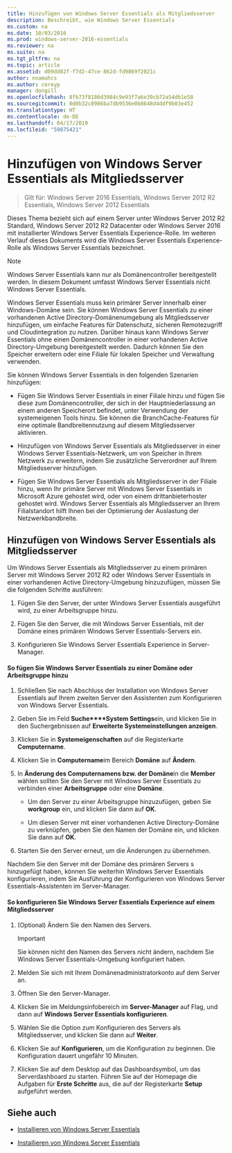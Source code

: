 ```yaml
---
title: Hinzufügen von Windows Server Essentials als Mitgliedsserver
description: Beschreibt, wie Windows Server Essentials
ms.custom: na
ms.date: 10/03/2016
ms.prod: windows-server-2016-essentials
ms.reviewer: na
ms.suite: na
ms.tgt_pltfrm: na
ms.topic: article
ms.assetid: d09dd82f-f7d2-47ce-862d-fd9869f2021c
author: nnamuhcs
ms.author: coreyp
manager: dongill
ms.openlocfilehash: 8fb73f8186d3984c9e93f7a6e39cb72a54db1e58
ms.sourcegitcommit: 0d0b32c8986ba7db9536e0b8648d4ddf9b03e452
ms.translationtype: HT
ms.contentlocale: de-DE
ms.lasthandoff: 04/17/2019
ms.locfileid: "59875421"
---
```

# <a name="add-windows-server-essentials-as-a-member-server"></a>Hinzufügen von Windows Server Essentials als Mitgliedsserver

>Gilt für: Windows Server 2016 Essentials, Windows Server 2012 R2 Essentials, Windows Server 2012 Essentials

Dieses Thema bezieht sich auf einem Server unter Windows Server 2012 R2 Standard, Windows Server 2012 R2 Datacenter oder Windows Server 2016 mit installierter Windows Server Essentials Experience-Rolle. Im weiteren Verlauf dieses Dokuments wird die Windows Server Essentials Experience-Rolle als Windows Server Essentials bezeichnet.  
  
> [!NOTE]
>   Windows Server Essentials kann nur als Domänencontroller bereitgestellt werden. In diesem Dokument umfasst Windows Server Essentials nicht Windows Server Essentials.  
  
 Windows Server Essentials muss kein primärer Server innerhalb einer Windows-Domäne sein. Sie können Windows Server Essentials zu einer vorhandenen Active Directory-Domänenumgebung als Mitgliedsserver hinzufügen, um einfache Features für Datenschutz, sicheren Remotezugriff und Cloudintegration zu nutzen. Darüber hinaus kann Windows Server Essentials ohne einen Domänencontroller in einer vorhandenen Active Directory-Umgebung bereitgestellt werden. Dadurch können Sie den Speicher erweitern oder eine Filiale für lokalen Speicher und Verwaltung verwenden.  
  
 Sie können Windows Server Essentials in den folgenden Szenarien hinzufügen:  
  
-   Fügen Sie Windows Server Essentials in einer Filiale hinzu und fügen Sie diese zum Domänencontroller, der sich in der Hauptniederlassung an einem anderen Speicherort befindet, unter Verwendung der systemeigenen Tools hinzu. Sie können die BranchCache-Features für eine optimale Bandbreitennutzung auf diesem Mitgliedsserver aktivieren.  
  
-   Hinzufügen von Windows Server Essentials als Mitgliedsserver in einer Windows Server Essentials-Netzwerk, um von Speicher in Ihrem Netzwerk zu erweitern, indem Sie zusätzliche Serverordner auf Ihrem Mitgliedsserver hinzufügen.  
  
-   Fügen Sie Windows Server Essentials als Mitgliedsserver in der Filiale hinzu, wenn Ihr primäre Server mit Windows Server Essentials in Microsoft Azure gehostet wird, oder von einem drittanbieterhoster gehostet wird. Windows Server Essentials als Mitgliedsserver an Ihrem Filialstandort hilft Ihnen bei der Optimierung der Auslastung der Netzwerkbandbreite.  
  
## <a name="adding-windows-server-essentials-as-a-member-server"></a>Hinzufügen von Windows Server Essentials als Mitgliedsserver  
 Um Windows Server Essentials als Mitgliedsserver zu einem primären Server mit Windows Server 2012 R2 oder Windows Server Essentials in einer vorhandenen Active Directory-Umgebung hinzuzufügen, müssen Sie die folgenden Schritte ausführen:  
  
1.  Fügen Sie den Server, der unter Windows Server Essentials ausgeführt wird, zu einer Arbeitsgruppe hinzu.  
  
2.  Fügen Sie den Server, die mit Windows Server Essentials, mit der Domäne eines primären Windows Server Essentials-Servers ein.  
  
3.  Konfigurieren Sie Windows Server Essentials Experience in Server-Manager.  
  
#### <a name="to-join-windows-server-essentials-to-a-workgroup-or-domain"></a>So fügen Sie Windows Server Essentials zu einer Domäne oder Arbeitsgruppe hinzu  
  
1.  Schließen Sie nach Abschluss der Installation von Windows Server Essentials auf Ihrem zweiten Server den Assistenten zum Konfigurieren von Windows Server Essentials.  
  
2.  Geben Sie im Feld **Suche****System Settings**ein, und klicken Sie in den Suchergebnissen auf **Erweiterte Systemeinstellungen anzeigen**.  
  
3.  Klicken Sie in **Systemeigenschaften** auf die Registerkarte **Computername**.  
  
4.  Klicken Sie in **Computername**im Bereich **Domäne** auf **Ändern**.  
  
5.  In **Änderung des Computernamens bzw. der Domäne**in die **Member** wählen sollten Sie den Server mit Windows Server Essentials zu verbinden einer **Arbeitsgruppe** oder eine **Domäne**.  
  
    -   Um den Server zu einer Arbeitsgruppe hinzuzufügen, geben Sie **workgroup** ein, und klicken Sie dann auf **OK**.  
  
    -   Um diesen Server mit einer vorhandenen Active Directory-Domäne zu verknüpfen, geben Sie den Namen der Domäne ein, und klicken Sie dann auf **OK**.  
  
6.  Starten Sie den Server erneut, um die Änderungen zu übernehmen.  
  
 Nachdem Sie den Server mit der Domäne des primären Servers s hinzugefügt haben, können Sie weiterhin Windows Server Essentials konfigurieren, indem Sie Ausführung der Konfigurieren von Windows Server Essentials-Assistenten im Server-Manager.  
  
#### <a name="to-configure-windows-server-essentials-experience-on-a-member-server"></a>So konfigurieren Sie Windows Server Essentials Experience auf einem Mitgliedsserver  
  
1.  (Optional) Ändern Sie den Namen des Servers.  
  
    > [!IMPORTANT]
    >  Sie können nicht den Namen des Servers nicht ändern, nachdem Sie Windows Server Essentials-Umgebung konfiguriert haben.  
  
2.  Melden Sie sich mit Ihrem Domänenadministratorkonto auf dem Server an.  
  
3.  Öffnen Sie den Server-Manager.  
  
4.  Klicken Sie im Meldungsinfobereich im **Server-Manager** auf Flag, und dann auf **Windows Server Essentials konfigurieren**.  
  
5.  Wählen Sie die Option zum Konfigurieren des Servers als Mitgliedsserver, und klicken Sie dann auf **Weiter**.  
  
6.  Klicken Sie auf **Konfigurieren**, um die Konfiguration zu beginnen. Die Konfiguration dauert ungefähr 10 Minuten.  
  
7.  Klicken Sie auf dem Desktop auf das Dashboardsymbol, um das Serverdashboard zu starten. Führen Sie auf der Homepage die Aufgaben für **Erste Schritte** aus, die auf der Registerkarte **Setup** aufgeführt werden.  
  
## <a name="see-also"></a>Siehe auch  
  

-   [Installieren von Windows Server Essentials](Install-Windows-Server-Essentials.md)

-   [Installieren von Windows Server Essentials](../install/Install-Windows-Server-Essentials.md)

